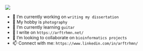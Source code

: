 ![](https://komarev.com/ghpvc/?username=acarafat)


- 🔭 I’m currently working on `writing my dissertation`
- 📸 My hobby is `photography`
- 🌱 I’m currently learning `guitar`
- 📜 I write on `https://arftrhmn.net/`
- 👯 I’m looking to collaborate on `bioinformatics projects`
- 📫 Connect with me: `https://www.linkedin.com/in/arftrhmn/`

